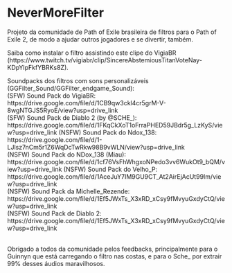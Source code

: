# NeverMoreFilter
<p>Projeto da comunidade de Path of Exile brasileira de filtros para o Path of Exile 2, de modo a ajudar outros jogadores e se divertir, também.</p>
<p>Saiba como instalar o filtro assistindo este clipe do VigiaBR (https://www.twitch.tv/vigiabr/clip/SincereAbstemiousTitanVoteNay-KDpYIpFkfYBRKs8Z).</p>
<p>Soundpacks dos filtros com sons personalizáveis (GGFilter_Sound/GGFilter_endgame_Sound):</br>
(SFW) Sound Pack do VigiaBR: https://drive.google.com/file/d/1CB9qw3ckl4cr5grM-V-8wgNTGJS5RyoE/view?usp=drive_link</br>
(SFW) Sound Pack de Diablo 2 (by @SCHE_): https://drive.google.com/file/d/1FKqCkXoT1oFrraPHED59JBdr5g_LzKyS/view?usp=drive_link
(NSFW) Sound Pack do Ndox_138: https://drive.google.com/file/d/1-LJlsz7nCm5r1Z6WqDcTwRkw98B9vWLN/view?usp=drive_link</br>
(NSFW) Sound Pack do NDox_138 (Miau): https://drive.google.com/file/d/1cf76VsFhWhgxoNPedo3vv6WukOt9_bQM/view?usp=drive_link
(NSFW) Sound Pack do Velho_P: https://drive.google.com/file/d/1AceJuY7IM9GU9CT_At2AirEjAcUt99Im/view?usp=drive_link</br>
(NSFW) Sound Pack da Michelle_Rezende: https://drive.google.com/file/d/1Ef5JWxTs_X3xRD_xCsy9fMvyuGxdyCtQ/view?usp=drive_link</br>
(NSFW) Sound Pack de Diablo 2: https://drive.google.com/file/d/1Ef5JWxTs_X3xRD_xCsy9fMvyuGxdyCtQ/view?usp=drive_link</br>

</p>
</br>
Obrigado a todos da comunidade pelos feedbacks, principalmente para o Guinnyn que está carregando o filtro nas costas, e para o Sche_ por extrair 99% desses áudios maravilhosos.

